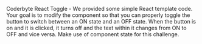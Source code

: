 Coderbyte React Toggle - We provided some simple React template code. Your goal is to modify the component so that you can properly toggle the button to switch between an ON state and an OFF state. When the button is on and it is clicked, it turns off and the text within it changes from ON to OFF and vice versa. Make use of component state for this challenge.
